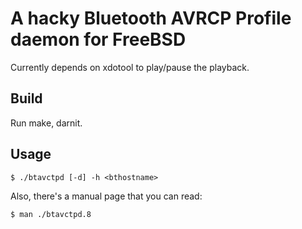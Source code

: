 # A hacky Bluetooth AVRCP Profile daemon for FreeBSD

Currently depends on xdotool to play/pause the playback.


## Build

Run make, darnit.

## Usage

```console
$ ./btavctpd [-d] -h <bthostname>
```

Also, there's a manual page that you can read:

```console
$ man ./btavctpd.8
```
